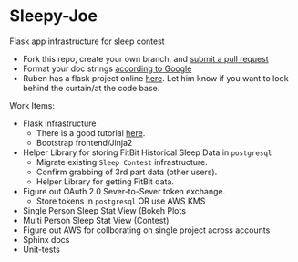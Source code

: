 # Sleepy-Joe
Flask app infrastructure for sleep contest


 - Fork this repo, create your own branch, and [submit a pull request](https://help.github.com/en/github/collaborating-with-issues-and-pull-requests/creating-a-pull-request)
 - Format your doc strings [according to Google](http://google.github.io/styleguide/pyguide.html)
 - Ruben has a flask project online [here](http://ranc-aws-env.arz8dufmi3.us-east-2.elasticbeanstalk.com/0). Let him know if you want to look behind the curtain/at the code base.

Work Items:

 - Flask infrastructure
   - There is a good tutorial [here](https://blog.miguelgrinberg.com/post/the-flask-mega-tutorial-part-i-hello-world).
   - Bootstrap frontend/Jinja2
 - Helper Library for storing FitBit Historical Sleep Data in `postgresql`
   - Migrate existing `Sleep Contest` infrastructure.
   - Confirm grabbing of 3rd part data (other users).
   - Helper Library for getting FitBit data.
 - Figure out OAuth 2.0 Sever-to-Sever token exchange.
   - Store tokens in `postgresql` OR use AWS KMS
 - Single Person Sleep Stat View (Bokeh Plots
 - Multi Person Sleep Stat View (Contest)
 - Figure out AWS for collborating on single project across accounts
 - Sphinx docs
 - Unit-tests
